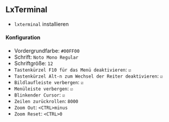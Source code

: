 ## LxTerminal

- `lxterminal` installieren

#### Konfiguration

- Vordergrundfarbe: `#00FF00`
- Schrift: `Noto Mono Regular`
- Schriftgröße: `12`
- `Tastenkürzel F10 für das Menü deaktivieren`: `☑`
- `Tastenkürzel Alt-n zum Wechsel der Reiter deaktivieren`: `☑`
- `Bildlaufleiste verbergen`: `☑`
- `Menüleiste verbergen`: `☑`
- `Blinkender Cursor`: `☑`
- `Zeilen zurückrollen`: `8000`
- `Zoom Out`: `<CTRL>minus`
- `Zoom Reset`: `<CTRL>0`